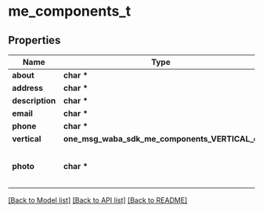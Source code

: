 # me_components_t

## Properties
Name | Type | Description | Notes
------------ | ------------- | ------------- | -------------
**about** | **char \*** | Profile&#x60;s About section. | [optional] 
**address** | **char \*** | Address of the business | [optional] 
**description** | **char \*** | Description of the business. Max 256 characters | [optional] 
**email** | **char \*** | Business email | [optional] 
**phone** | **char \*** | Linked phone number | [optional] 
**vertical** | **one_msg_waba_sdk_me_components_VERTICAL_e** | Industry of the business | [optional] 
**photo** | **char \*** | HTTP link *https://...*  Or base64-encoded file with mime data, for example *data:image/jpeg;base64,/9j/4AAQSkZJRgABAQ...*   File in form-data input field | [optional] 

[[Back to Model list]](../README.md#documentation-for-models) [[Back to API list]](../README.md#documentation-for-api-endpoints) [[Back to README]](../README.md)



